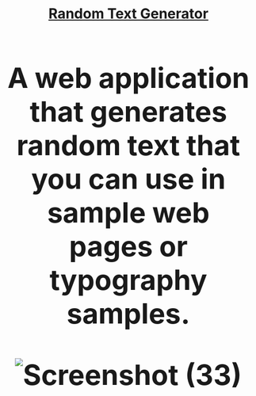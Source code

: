 <h1 align='center'><a href="https://rtgen.vercel.app/" target="blank">Random Text Generator<a/><h1/>
<p>A web application that generates random text that you can use in sample web pages or typography samples.<p/>

![Screenshot (33)](https://user-images.githubusercontent.com/104786100/213181016-515b6306-66cb-494a-b581-de10e53de91f.png)
